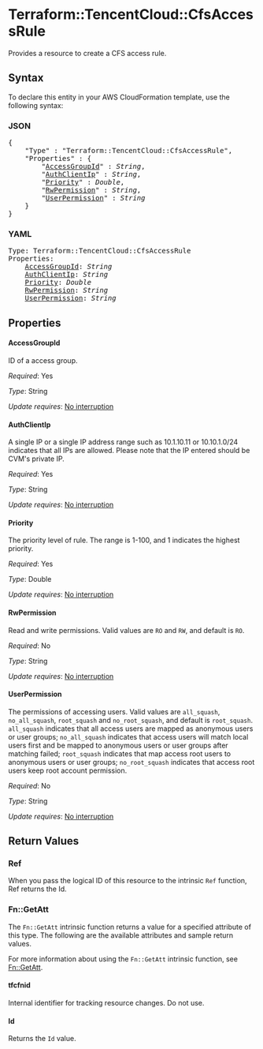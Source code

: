 # Terraform::TencentCloud::CfsAccessRule

Provides a resource to create a CFS access rule.

## Syntax

To declare this entity in your AWS CloudFormation template, use the following syntax:

### JSON

<pre>
{
    "Type" : "Terraform::TencentCloud::CfsAccessRule",
    "Properties" : {
        "<a href="#accessgroupid" title="AccessGroupId">AccessGroupId</a>" : <i>String</i>,
        "<a href="#authclientip" title="AuthClientIp">AuthClientIp</a>" : <i>String</i>,
        "<a href="#priority" title="Priority">Priority</a>" : <i>Double</i>,
        "<a href="#rwpermission" title="RwPermission">RwPermission</a>" : <i>String</i>,
        "<a href="#userpermission" title="UserPermission">UserPermission</a>" : <i>String</i>
    }
}
</pre>

### YAML

<pre>
Type: Terraform::TencentCloud::CfsAccessRule
Properties:
    <a href="#accessgroupid" title="AccessGroupId">AccessGroupId</a>: <i>String</i>
    <a href="#authclientip" title="AuthClientIp">AuthClientIp</a>: <i>String</i>
    <a href="#priority" title="Priority">Priority</a>: <i>Double</i>
    <a href="#rwpermission" title="RwPermission">RwPermission</a>: <i>String</i>
    <a href="#userpermission" title="UserPermission">UserPermission</a>: <i>String</i>
</pre>

## Properties

#### AccessGroupId

ID of a access group.

_Required_: Yes

_Type_: String

_Update requires_: [No interruption](https://docs.aws.amazon.com/AWSCloudFormation/latest/UserGuide/using-cfn-updating-stacks-update-behaviors.html#update-no-interrupt)

#### AuthClientIp

A single IP or a single IP address range such as 10.1.10.11 or 10.10.1.0/24 indicates that all IPs are allowed. Please note that the IP entered should be CVM's private IP.

_Required_: Yes

_Type_: String

_Update requires_: [No interruption](https://docs.aws.amazon.com/AWSCloudFormation/latest/UserGuide/using-cfn-updating-stacks-update-behaviors.html#update-no-interrupt)

#### Priority

The priority level of rule. The range is 1-100, and 1 indicates the highest priority.

_Required_: Yes

_Type_: Double

_Update requires_: [No interruption](https://docs.aws.amazon.com/AWSCloudFormation/latest/UserGuide/using-cfn-updating-stacks-update-behaviors.html#update-no-interrupt)

#### RwPermission

Read and write permissions. Valid values are `RO` and `RW`, and default is `RO`.

_Required_: No

_Type_: String

_Update requires_: [No interruption](https://docs.aws.amazon.com/AWSCloudFormation/latest/UserGuide/using-cfn-updating-stacks-update-behaviors.html#update-no-interrupt)

#### UserPermission

The permissions of accessing users. Valid values are `all_squash`, `no_all_squash`, `root_squash` and `no_root_squash`, and default is `root_squash`. `all_squash` indicates that all access users are mapped as anonymous users or user groups; `no_all_squash` indicates that access users will match local users first and be mapped to anonymous users or user groups after matching failed; `root_squash` indicates that map access root users to anonymous users or user groups; `no_root_squash` indicates that access root users keep root account permission.

_Required_: No

_Type_: String

_Update requires_: [No interruption](https://docs.aws.amazon.com/AWSCloudFormation/latest/UserGuide/using-cfn-updating-stacks-update-behaviors.html#update-no-interrupt)

## Return Values

### Ref

When you pass the logical ID of this resource to the intrinsic `Ref` function, Ref returns the Id.

### Fn::GetAtt

The `Fn::GetAtt` intrinsic function returns a value for a specified attribute of this type. The following are the available attributes and sample return values.

For more information about using the `Fn::GetAtt` intrinsic function, see [Fn::GetAtt](https://docs.aws.amazon.com/AWSCloudFormation/latest/UserGuide/intrinsic-function-reference-getatt.html).

#### tfcfnid

Internal identifier for tracking resource changes. Do not use.

#### Id

Returns the <code>Id</code> value.

